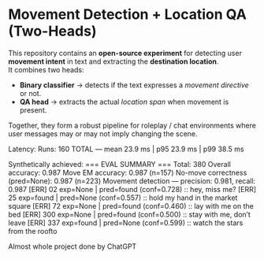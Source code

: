 # Movement Detection + Location QA (Two-Heads)

This repository contains an **open-source experiment** for detecting user **movement intent** in text and extracting the **destination location**.  
It combines two heads:

- **Binary classifier** → detects if the text expresses a *movement directive* or not.  
- **QA head** → extracts the actual *location span* when movement is present.

Together, they form a robust pipeline for roleplay / chat environments where user messages may or may not imply changing the scene.

Latency:
Runs: 160
TOTAL  — mean 23.9 ms | p95 23.9 ms | p99 38.5 ms


Synthetically achieved:
=== EVAL SUMMARY ===
Total: 380
Overall accuracy: 0.987
Move EM accuracy: 0.987  (n=157)
No-move correctness (pred=None): 0.987  (n=223)
Movement detection — precision: 0.981, recall: 0.987
[ERR] 02 exp=None | pred=found (conf=0.728)  :: hey, miss me?
[ERR] 25 exp=found | pred=None (conf=0.557)  :: hold my hand in the market square
[ERR] 72 exp=None | pred=found (conf=0.460)  :: lay with me on the bed
[ERR] 300 exp=None | pred=found (conf=0.500)  :: stay with me, don’t leave
[ERR] 337 exp=found | pred=None (conf=0.599)  :: watch the stars from the roofto

Almost whole project done by ChatGPT